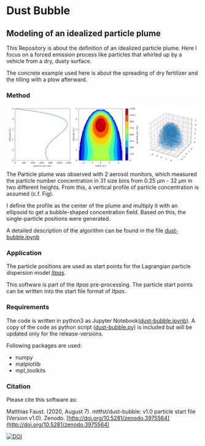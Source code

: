 # Dust Bubble

## Modeling of an idealized particle plume

This Repository is about the definition of an idealized particle plume.
Here I focus on a forced emission process like particles that whirled up by a vehicle from a dry, dusty surface.

The concrete example used here is about the spreading of dry fertilizer and the tilling with a plow afterward.

### Method
![](example.png)
The Particle plume was observed with 2 aerosol monitors, which measured the particle number concentration in 31 size bins from 0.25 &mu;m  - 32 &mu;m in two different heights.
From this, a vertical profile of particle concentration is assumed (c.f. Fig).

I define the profile as the center of the plume and multiply it with an ellipsoid to get a bubble-shaped concentration field.
Based on this, the single-particle positions were generated.

A detailed description of the algorithm can be found in the file  [dust-bubble.ipynb](dust-bubble.ipynb)


### Application

The particle positions are used as start points for the Lagrangian particle dispersion model *[Itpas](https://zenodo.org/record/3932248)*.

This software is part of the *Itpas* pre-processing.
The particle start points can be written into the start file format of *Itpas*.  
<!-- Details on the particle model and its application can be found (later) at Faust et al. (in Prep.) -->

### Requirements
The code is written in python3 as Jupyter Notebook([dust-bubble.ipynb](dust-bubble.ipynb)). A copy of the code as python script ([dust-bubble.py](dust-bubble.py)) is included but will be updated only for the release-versions.

Following packages are used:
- numpy
- matplotlib
- mpl_toolkits



### Citation
Please cite this software as:

Matthias Faust. (2020, August 7). mttfst/dust-bubble: v1.0 particle start file (Version v1.0). Zenodo. [http://doi.org/10.5281/zenodo.3975564](http://doi.org/10.5281/zenodo.3975564)

[![DOI](https://zenodo.org/badge/DOI/10.5281/zenodo.3975563.svg)](https://doi.org/10.5281/zenodo.3975563)
